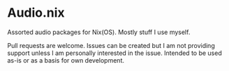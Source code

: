 # Audio.nix

Assorted audio packages for Nix(OS). Mostly stuff I use myself.

Pull requests are welcome. Issues can be created but I am not providing support unless I am personally interested in the issue. Intended to be used as-is or as a basis for own development.

